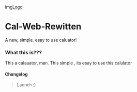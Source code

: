 img[Logo](logo.png)
# Cal-Web-Rewitten
 A new, simple, esay to use caluator!
### What this is???
 This a calauator, man. This simple , its esay to use this calulator
 #### Changelog
 > Launch :) 